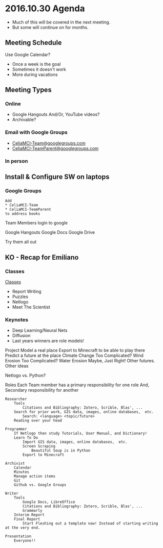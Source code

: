 # 2016.10.30 Agenda

* Much of this will be covered in the next meeting.
* But some will continue on for months.

## Meeting Schedule
Use Google Calendar?
* Once a week is the goal
* Sometimes it doesn't work
* More during vacations

## Meeting Types
### Online 
* Google Hangouts And/Or, YouTube videos?
* Archivable?

### Email with Google Groups
* CeliaMCI-Team@googlegroups.com
* CeliaMCI-TeamParent@googlegroups.com

### In person

## Install & Configure SW on laptops
### Google Groups
    Add 
    * CeliaMCI-Team 
    * CeliaMCI-TeamParent
    to address books

Team Members login to google

Google Hangouts
Google Docs
Google Drive

Try them all out

## KO - Recap for Emiliano
### Classes
[Classes](http://supercomputingchallenge.org/16-17/?q=node/200)
* Report Writing
* Puzzles
* Netlogo
* Meet The Scientist

### Keynotes
* Deep Learning/Neural Nets
* Diffusion
* Last years winners are role models!

Project
    Model a real place
    Export to Minecraft to be able to play there
    Predict a future at the place
        Climate Change Too Complicated?
        Wind Erosion   Too Complicated?
        Water Erosion  Maybe, Just Right!
        Other futures.
    Other ideas

Netlogo vs. Python?

Roles
    Each Team member has a primary responsibility for one role
    And, Secondary responsibility for another

    Researcher
        Tools
            Citations and Bibliography: Zotero, Scrible, Blas', ...
        Search for prior work, GIS data, images, online databases,  etc.
            Search: <language> <topic/future>
        Reading over your head

    Programmer
        If Netlogo then study Tutorials, User Manual, and Dictionary!
        Learn To Do
            Import GIS data, images, online databases,  etc.
            Screen Scraping
                Beautiful Soup is in Python
            Export to Minecraft

    Archivist
        Calendar
        Minutes
        Manage action items
        Git
        Github vs. Google Groups

    Writer
        Tools
            Google Docs, LibreOffice
            Citations and Bibliography: Zotero, Scrible, Blas', ...
            Grammarly
        Interim Report
        Final Report
            Start Fleshing out a template now! Instead of starting writing at the very end.

    Presentation
        Everyone!!

